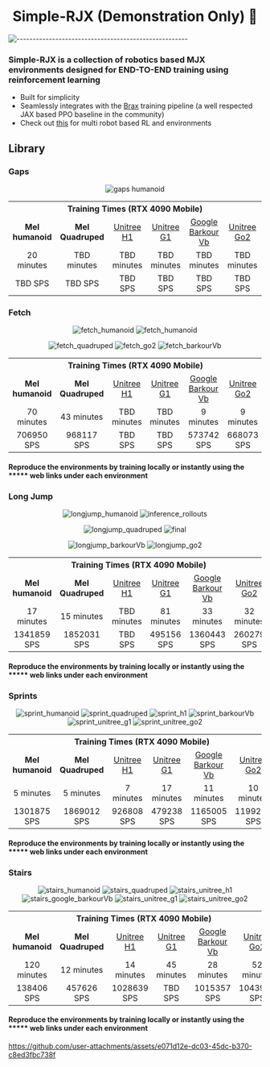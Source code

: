 <div align="center">

# Simple-RJX (Demonstration Only) :rocket:

</div>




![-----------------------------------------------------](https://raw.githubusercontent.com/andreasbm/readme/master/assets/lines/solar.png)

### Simple-RJX is a collection of robotics based MJX environments designed for END-TO-END training using reinforcement learning

+ Built for simplicity
+ Seamlessly integrates with the [Brax](https://github.com/google/brax) training pipeline (a well respected JAX based PPO baseline in the community)
+ Check out [this](https://github.com/i1Cps/simple-MRJX) for multi robot based RL and environments

## Library

### Gaps
<div align="center">

![gaps humanoid](https://github.com/user-attachments/assets/cb27b467-455d-44d1-bdb6-dc892aed2ae2)


</div>

<div align="center">
  <table>
    <tr>
      <th colspan="6" style="text-align:center;"> Training Times (RTX 4090 Mobile) </th>
    </tr>
    <tr>
      <td align="center">
        <strong>Mel humanoid</strong>
      </td>
      <td align="center">
        <strong>Mel Quadruped</strong>
      </td>
      <td align="center">
        <a href="https://www.unitree.com/h1">Unitree H1</a>
      </td>
      <td align="center">
        <a href="https://www.unitree.com/g1">Unitree G1</a>
      </td>
      <td align="center">
        <a href="https://github.com/google-deepmind/barkour_robot">Google Barkour Vb</a>
      </td>
      <td align="center">
        <a href="https://www.unitree.com/go2">Unitree Go2</a>
      </td>
    </tr>
    <tr>
     <td align="center">
        20 minutes
      </td>
      <td align="center">
        TBD minutes
      </td>
      <td align="center">
        TBD minutes
      </td>
      <td align="center">
        TBD minutes
      </td>
      <td align="center">
        TBD minutes
      </td>
      <td align="center">
        TBD minutes
      </td>
    </tr>
    <tr>
     <td align="center">
        TBD SPS
      </td>
      <td align="center">
        TBD SPS
      </td>
      <td align="center">
        TBD SPS
      </td>
      <td align="center">
        TBD SPS
      </td>
      <td align="center">
        TBD SPS
      </td>
      <td align="center">
        TBD SPS
      </td>
    </tr>
  </table>
</div>

### Fetch
<div align="center">

![fetch_humanoid](https://github.com/user-attachments/assets/3f230bd6-c925-438e-990a-20caabc8135c)
![fetch_humanoid](https://github.com/user-attachments/assets/84cc70f2-abf5-4537-9ab3-03dfa6a7ab3f)

![fetch_quadruped](https://github.com/user-attachments/assets/2a9fe1ff-b264-4655-a9f0-3c5cf606b474)
![fetch_go2](https://github.com/user-attachments/assets/eb946779-0f89-490d-9b55-74e6893eae6d)
![fetch_barkourVb](https://github.com/user-attachments/assets/babea94b-c39b-4bc8-b263-da41e4988ebd)

</div>

<div align="center">
  <table>
    <tr>
      <th colspan="6" style="text-align:center;"> Training Times (RTX 4090 Mobile) </th>
    </tr>
    <tr>
      <td align="center">
        <strong>Mel humanoid</strong>
      </td>
      <td align="center">
        <strong>Mel Quadruped</strong>
      </td>
      <td align="center">
        <a href="https://www.unitree.com/h1">Unitree H1</a>
      </td>
      <td align="center">
        <a href="https://www.unitree.com/g1">Unitree G1</a>
      </td>
      <td align="center">
        <a href="https://github.com/google-deepmind/barkour_robot">Google Barkour Vb</a>
      </td>
      <td align="center">
        <a href="https://www.unitree.com/go2">Unitree Go2</a>
      </td>
    </tr>
    <tr>
     <td align="center">
        70 minutes
      </td>
      <td align="center">
        43 minutes
      </td>
      <td align="center">
        TBD minutes
      </td>
      <td align="center">
        TBD minutes
      </td>
      <td align="center">
        9 minutes
      </td>
      <td align="center">
        9 minutes
      </td>
    </tr>
    <tr>
     <td align="center">
        706950 SPS
      </td>
      <td align="center">
        968117 SPS
      </td>
      <td align="center">
        TBD SPS
      </td>
      <td align="center">
        TBD SPS
      </td>
      <td align="center">
        573742 SPS
      </td>
      <td align="center">
        668073 SPS
      </td>
    </tr>
  </table>
</div>

#### Reproduce the environments by training locally or instantly using the ***** web links under each environment

### Long Jump
<div align="center">

  ![longjump_humanoid](https://github.com/user-attachments/assets/d4a4f280-9113-44ac-86a1-b6a46e8f198e)
  ![inference_rollouts](https://github.com/user-attachments/assets/f4dffdaa-3101-4286-ace4-07592d870435)


  ![longjump_quadruped](https://github.com/user-attachments/assets/bff0091d-4e2d-4df4-a0a2-bb87c0ba25a5)
  ![final](https://github.com/user-attachments/assets/97d964df-df79-4a95-b1f8-03adf7b5107e)

  ![longjump_barkourVb](https://github.com/user-attachments/assets/37c98dbe-d467-4a30-8779-f73160bf3b6f)
  ![longjump_go2](https://github.com/user-attachments/assets/5b7deb44-3483-4088-9fff-73427cf3b51b)

</div>

<div align="center">
  <table>
    <tr>
      <th colspan="6" style="text-align:center;"> Training Times (RTX 4090 Mobile) </th>
    </tr>
    <tr>
      <td align="center">
        <strong>Mel humanoid</strong>
      </td>
      <td align="center">
        <strong>Mel Quadruped</strong>
      </td>
      <td align="center">
        <a href="https://www.unitree.com/h1">Unitree H1</a>
      </td>
      <td align="center">
        <a href="https://www.unitree.com/g1">Unitree G1</a>
      </td>
      <td align="center">
        <a href="https://github.com/google-deepmind/barkour_robot">Google Barkour Vb</a>
      </td>
      <td align="center">
        <a href="https://www.unitree.com/go2">Unitree Go2</a>
      </td>
    </tr>
    <tr>
     <td align="center">
        17 minutes
      </td>
      <td align="center">
        15 minutes
      </td>
      <td align="center">
        TBD minutes
      </td>
      <td align="center">
        81 minutes
      </td>
      <td align="center">
        33 minutes
      </td>
      <td align="center">
        32 minutes
      </td>
    </tr>
    <tr>
     <td align="center">
        1341859 SPS
      </td>
      <td align="center">
        1852031 SPS
      </td>
      <td align="center">
        TBD SPS
      </td>
      <td align="center">
        495156 SPS
      </td>
      <td align="center">
        1360443 SPS
      </td>
      <td align="center">
        260279 SPS
      </td>
    </tr>
  </table>
</div>

#### Reproduce the environments by training locally or instantly using the ***** web links under each environment

### Sprints

<div align="center">

![sprint_humanoid](https://github.com/user-attachments/assets/62810b48-9f1e-4c0a-bfab-9ca5fdebf67d)
![sprint_quadruped](https://github.com/user-attachments/assets/33816f52-f18b-4c75-870b-c0bc7fe4670b)
![sprint_h1](https://github.com/user-attachments/assets/ec4f14c9-e775-4494-8376-9a9e55a2da10)
![sprint_barkourVb](https://github.com/user-attachments/assets/c1171127-543f-4621-ad32-0502b3d79817)
![sprint_unitree_g1](https://github.com/user-attachments/assets/ebbe24d2-1f52-49c9-bd4e-0dd0c6ec40d9)
![sprint_unitree_go2](https://github.com/user-attachments/assets/17578ee3-c6c8-4176-a805-bb2d95c094b7)


</div>

<div align="center">
  <table>
    <tr>
      <th colspan="6" style="text-align:center;"> Training Times (RTX 4090 Mobile) </th>
    </tr>
    <tr>
      <td align="center">
        <strong>Mel humanoid</strong>
      </td>
      <td align="center">
        <strong>Mel Quadruped</strong>
      </td>
      <td align="center">
        <a href="https://www.unitree.com/h1">Unitree H1</a>
      </td>
      <td align="center">
        <a href="https://www.unitree.com/g1">Unitree G1</a>
      </td>
      <td align="center">
        <a href="https://github.com/google-deepmind/barkour_robot">Google Barkour Vb</a>
      </td>
      <td align="center">
        <a href="https://www.unitree.com/go2">Unitree Go2</a>
      </td>
    </tr>
    <tr>
     <td align="center">
        5 minutes
      </td>
      <td align="center">
        5 minutes
      </td>
      <td align="center">
        7 minutes
      </td>
      <td align="center">
        17 minutes
      </td>
      <td align="center">
        11 minutes
      </td>
      <td align="center">
        10 minutes
      </td>
    </tr>
       <tr>
     <td align="center">
        1301875 SPS
      </td>
      <td align="center">
         1869012 SPS
      </td>
      <td align="center">
        926808 SPS
      </td>
      <td align="center">
        479238 SPS
      </td>
      <td align="center">
        1165005 SPS
      </td>
      <td align="center">
       1199222 SPS
      </td>
    </tr>
  </table>
</div>

#### Reproduce the environments by training locally or instantly using the ***** web links under each environment

### Stairs
<div align="center">
  
![stairs_humanoid](https://github.com/user-attachments/assets/ebf16c6f-894f-499b-9216-106e4a2bb3c7)
![stairs_quadruped](https://github.com/user-attachments/assets/477a88a1-766f-4d83-9109-4e11cdb55c80)
![stairs_unitree_h1](https://github.com/user-attachments/assets/a43d14be-098c-4052-bf76-897715b71da2)
![stairs_google_barkourVb](https://github.com/user-attachments/assets/3fb471de-3b16-41dd-96d2-1fb51342cbfc)
![stairs_unitree_g1](https://github.com/user-attachments/assets/4468359b-a2ef-41fa-b1ee-ac570f9814cd)
![stairs_unitree_go2](https://github.com/user-attachments/assets/195d35fb-c669-4643-a8bc-91ed7f53e33e)

</div>

<div align="center">
  <table>
    <tr>
      <th colspan="6" style="text-align:center;"> Training Times (RTX 4090 Mobile) </th>
    </tr>
    <tr>
      <td align="center">
        <strong>Mel humanoid</strong>
      </td>
      <td align="center">
        <strong>Mel Quadruped</strong>
      </td>
      <td align="center">
        <a href="https://www.unitree.com/h1">Unitree H1</a>
      </td>
      <td align="center">
        <a href="https://www.unitree.com/g1">Unitree G1</a>
      </td>
      <td align="center">
        <a href="https://github.com/google-deepmind/barkour_robot">Google Barkour Vb</a>
      </td>
      <td align="center">
        <a href="https://www.unitree.com/go2">Unitree Go2</a>
      </td>
    </tr>
    <tr>
     <td align="center">
        120 minutes
      </td>
      <td align="center">
        12 minutes
      </td>
      <td align="center">
        14 minutes
      </td>
      <td align="center">
        45 minutes
      </td>
      <td align="center">
        28 minutes
      </td>
      <td align="center">
        52 minutes
      </td>
    </tr>
    <tr>
      <td align="center">
        138406 SPS
      </td>
      <td align="center">
        457626 SPS
      </td>
      <td align="center">
        1028639 SPS
      </td>
      <td align="center">
        TBD SPS
      </td>
      <td align="center">
        1015357 SPS
      </td>
      <td align="center">
        1043954 SPS
      </td>
    </tr>
  </table>
</div>

#### Reproduce the environments by training locally or instantly using the ***** web links under each environment


https://github.com/user-attachments/assets/e071d12e-dc03-45dc-b370-c8ed3fbc738f


